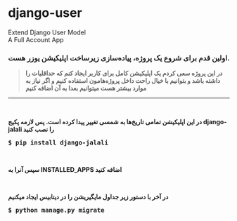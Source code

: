 # django-user
Extend Django User Model
<br>
A Full Account App

<b>
  <h3>
  اولین قدم برای شروع یک پروژه، پیاده‌سازی زیرساخت اپلیکیشن یوزر هست.
  </h3>

<blockquote>
  در این پروژه سعی کردم یک اپلیکیشن کامل برای کاربر ایجاد کنم که حداقلیات را داشته باشد و بتوانیم با خیال راحت داخل پروژه‌هامون استفاده کنیم و اگر نیاز به موارد بیشتر هست میتوانیم بعدا به آن اضافه کنیم
</blockquote>
  
<hr>
<br>

در این اپلیکیشن تمامی تاریخ‌ها به شمسی تغییر پیدا کرده است. پس لازمه پکیج django-jalali را نصب کنید
<br>
<div class="highlight highlight-source-shell">
  <pre>$ pip install django-jalali</pre>
</div>

<br>

 سپس آنرا به INSTALLED_APPS اضافه کنید


<br>



در آخر با دستور زیر جداول مایگیریشن را در دیتابیس ایجاد میکنیم
<br>
<div class="highlight highlight-source-shell">
  <pre>$ python manage.py migrate
</pre>
</div>

<br>
